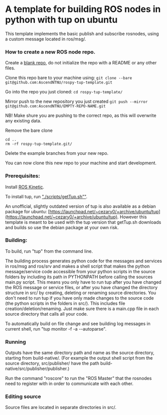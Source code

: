 # A template for building ROS nodes in python with tup on ubuntu

This template implements the basic publish and subscribe rosnodes, using a custom message located in ros/msg/.

### How to create a new ROS node repo.

Create a [blank repo](https://github.com/organizations/AscendNTNU/repositories/new), do not initialize the repo with a README or any other files.

Clone this repo bare to your machine using: `git clone --bare git@github.com:AscendNTNU/rospy-tup-template.git`

Go into the repo you just cloned: `cd rospy-tup-template/`

Mirror push to the new repository you just created `git push --mirror git@github.com:AscendNTNU/EMPTY-REPO-NAME.git`

NB! Make shure you are pushing to the correct repo, as this will overwrite any existing data.

Remove the bare clone
```
cd ..
rm -rf rospy-tup-template.git/
```
Delete the example branches from your new repo.

You can now clone this new repo to your machine and start development.

### Prerequisites:
Install [ROS Kinetic](http://wiki.ros.org/kinetic/Installation/Ubuntu).

To install tup, run ["./scripts/getTup.sh""](scripts/getTup.sh).

An unofficial, slightly outdated version of tup is also available as a debian package for ubuntu: [https://launchpad.net/~cezary0/+archive/ubuntu/tup](https://launchpad.net/~cezary0/+archive/ubuntu/tup). However this template is meant to be used with the tup version that getTup.sh downloads and builds so use the debian package at your own risk.

### Building:
To build, run "tup" from the command line.

The building process generates python code for the messages and services in ros/msg and ros/srv and makes a shell script that makes the python message/service code accessible from your python scripts in the source folders by including its path in PYTHONPATH before calling the sources main.py script. This means you only have to run tup after you have changed the ROS message or service files, or after you have changed the directory structure in src/ by creating, deleting or renaming source directories. You don't need to run tup if you have only made changes to the source code (the python scripts in the folders in src/). This includes file creation/deletion/renaming. Just make sure there is a main.cpp file in each source directory that calls all your code.

To automatically build on file change and see building log messages in current shell, run "tup monitor -f -a --autoparse".

### Running
Outputs have the same directory path and name as the source directory, starting from build-native/.
(For example the output shell script from the source directory, src/publisher/ have the path build-native/src/publisher/publisher.)

Run the command "roscore" to run the "ROS Master" that the rosnodes need to register with in order to communicate with each other.

### Editing source
Source files are located in separate directories in src/.
